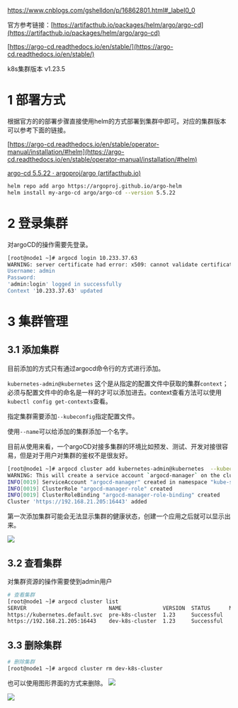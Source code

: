 
https://www.cnblogs.com/gshelldon/p/16862801.html#_label0_0

官方参考链接：[https://artifacthub.io/packages/helm/argo/argo-cd](https://artifacthub.io/packages/helm/argo/argo-cd)

[https://argo-cd.readthedocs.io/en/stable/](https://argo-cd.readthedocs.io/en/stable/)

k8s集群版本 v1.23.5

# 1 部署方式

根据官方的的部署步骤直接使用helm的方式部署到集群中即可。对应的集群版本可以参考下面的链接。

[https://argo-cd.readthedocs.io/en/stable/operator-manual/installation/#helm](https://argo-cd.readthedocs.io/en/stable/operator-manual/installation/#helm)

[argo-cd 5.5.22 · argoproj/argo (artifacthub.io)](https://artifacthub.io/packages/helm/argo/argo-cd?modal=install)

```bash
helm repo add argo https://argoproj.github.io/argo-helm
helm install my-argo-cd argo/argo-cd --version 5.5.22
```

# 2 登录集群

对argoCD的操作需要先登录。

```bash
[root@node1 ~]# argocd login 10.233.37.63
WARNING: server certificate had error: x509: cannot validate certificate for 10.233.37.63 because it doesn't contain any IP SANs. Proceed insecurely (y/n)? y
Username: admin
Password: 
'admin:login' logged in successfully
Context '10.233.37.63' updated
```


# 3 集群管理

## 3.1 添加集群

目前添加的方式只有通过argocd命令行的方式进行添加。

`kubernetes-admin@kubernetes` 这个是从指定的配置文件中获取的集群`context`；必须与配置文件中的命名是一样的才可以添加进去。context查看方法可以使用`kubectl config get-contexts`查看。

指定集群需要添加`--kubeconfig`指定配置文件。

使用`--name`可以给添加的集群添加一个名字。

目前从使用来看，一个argoCD对接多集群的环境比如预发、测试、开发对接很容易，但是对于用户对集群的鉴权不是很友好。

```bash
[root@node1 ~]# argocd cluster add kubernetes-admin@kubernetes  --kubeconfig ~/.kube/dev-config --name dev-k8s-master
WARNING: This will create a service account `argocd-manager` on the cluster referenced by context `kubernetes-admin@kubernetes` with full cluster level privileges. Do you want to continue [y/N]? y
INFO[0019] ServiceAccount "argocd-manager" created in namespace "kube-system" 
INFO[0019] ClusterRole "argocd-manager-role" created    
INFO[0019] ClusterRoleBinding "argocd-manager-role-binding" created 
Cluster 'https://192.168.21.205:16443' added
```

第一次添加集群可能会无法显示集群的健康状态，创建一个应用之后就可以显示出来。

![](https://img2022.cnblogs.com/blog/1606824/202211/1606824-20221106155313459-1836461588.png)

## 3.2 查看集群

对集群资源的操作需要使到admin用户

```bash
# 查看集群
[root@node1 ~]# argocd cluster list
SERVER                          NAME             VERSION  STATUS      MESSAGE  PROJECT
https://kubernetes.default.svc  pre-k8s-cluster  1.23     Successful           
https://192.168.21.205:16443    dev-k8s-cluster  1.23     Successful
```

## 3.3 删除集群

```bash
# 删除集群
[root@node1 ~]# argocd cluster rm dev-k8s-cluster
```

也可以使用图形界面的方式来删除。
![](https://img2022.cnblogs.com/blog/1606824/202211/1606824-20221106155325717-848440065.png)


![](https://img2022.cnblogs.com/blog/1606824/202211/1606824-20221106155334178-1807046488.png)



